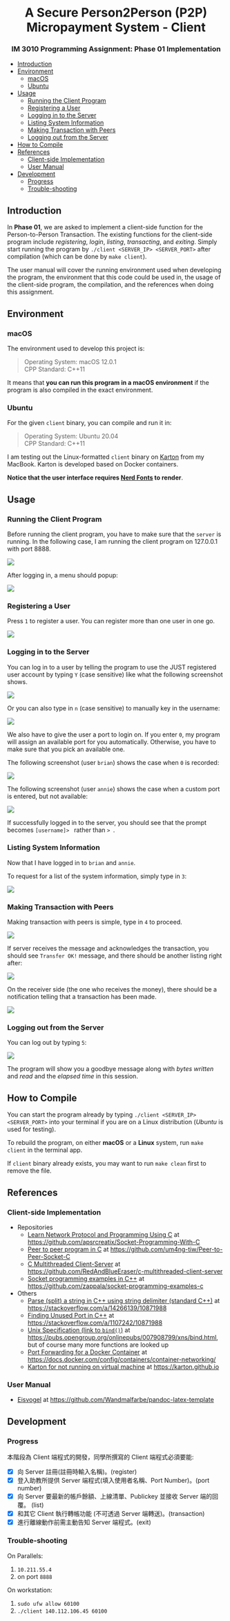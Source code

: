 <center>
<h1>A Secure Person2Person (P2P) Micropayment System - Client</h1>

<h3>IM 3010 Programming Assignment: Phase 01 Implementation</h3>
</center>

+ [Introduction](#introduction)
+ [Environment](#environment)
    + [macOS](#macos)
    + [Ubuntu](#ubuntu)
+ [Usage](#usage)
    + [Running the Client Program](#running-the-client-program)
    + [Registering a User](#registering-a-user)
    + [Logging in to the Server](#logging-in-to-the-server)
    + [Listing System Information](#listing-system-information)
    + [Making Transaction with Peers](#making-transaction-with-peers)
    + [Logging out from the Server](#logging-out-from-the-server)
+ [How to Compile](#how-to-compile)
+ [References](#references)
    + [Client-side Implementation](#client-side-implementation)
    + [User Manual](#user-manual)
+ [Development](#development)
    + [Progress](#progress)
    + [Trouble-shooting](#trouble-shooting)

## Introduction

In **Phase 01**, we are asked to implement a client-side function for the Person-to-Person Transaction. The existing functions for the client-side program include *registering*, *login*, *listing*, *transacting*, and *exiting*. Simply start running the program by `./client <SERVER_IP> <SERVER_PORT>` after compilation (which can be done by `make client`).

The user manual will cover the running environment used when developing the program, the environment that this code could be used in, the usage of the client-side program, the compilation, and the references when doing this assignment.

## Environment

### macOS

The environment used to develop this project is:

> Operating System: macOS 12.0.1  
> CPP Standard: C++11

It means that **you can run this program in a macOS environment** if the program is also compiled in the exact environment.

### Ubuntu

For the given `client` binary, you can compile and run it in:

> Operating System: Ubuntu 20.04  
> CPP Standard: C++11

I am testing out the Linux-formatted `client` binary on [Karton](https://karton.github.io) from my MacBook. Karton is developed based on Docker containers. 

**Notice that the user interface requires [Nerd Fonts](https://github.com/ryanoasis/nerd-fonts) to render**.

## Usage

### Running the Client Program

Before running the client program, you have to make sure that the `server` is running. In the following case, I am running the client program on 127.0.0.1 with port 8888. 

![](docs/img/2021-12-10-01-04-52.png)

After logging in, a menu should popup:

![](docs/img/2021-12-10-01-05-03.png)

### Registering a User

Press `1` to register a user. You can register more than one user in one go.

![](docs/img/2021-12-10-01-06-16.png)

### Logging in to the Server

You can log in to a user by telling the program to use the JUST registered user account by typing `Y` (case sensitive) like what the following screenshot shows.

![](docs/img/2021-12-10-01-07-45.png)

Or you can also type in `n` (case sensitive) to manually key in the username:

![](docs/img/2021-12-10-01-09-36.png)

We also have to give the user a port to login on. If you enter `0`, my program will assign an available port for you automatically. Otherwise, you have to make sure that you pick an available one. 

The following screenshot (user `brian`) shows the case when `0` is recorded:

![](docs/img/2021-12-10-01-11-25.png)

The following screenshot (user `annie`) shows the case when a custom port is entered, but not available:

![](docs/img/2021-12-10-01-12-49.png)

If successfully logged in to the server, you should see that the prompt becomes `[username]> ` rather than `> `.

### Listing System Information

Now that I have logged in to `brian` and `annie`.

To request for a list of the system information, simply type in `3`:

![](docs/img/2021-12-10-01-14-55.png)

### Making Transaction with Peers

Making transaction with peers is simple, type in `4` to proceed. 

![](docs/img/2021-12-10-01-16-29.png)

If server receives the message and acknowledges the transaction, you should see `Transfer OK!` message, and there should be another listing right after:

![](docs/img/2021-12-10-01-21-41.png)

On the receiver side (the one who receives the money), there should be a notification telling that a transaction has been made.

![](docs/img/2021-12-10-01-22-50.png)


### Logging out from the Server

You can log out by typing `5`:

![](docs/img/2021-12-10-01-23-32.png)

The program will show you a goodbye message along with *bytes written* and *read* and the *elapsed time* in this session.


## How to Compile

You can start the program already by typing `./client <SERVER_IP> <SERVER_PORT>` into your terminal if you are on a Linux distribution (*Ubuntu* is used for testing).

To rebuild the program, on either **macOS** or a **Linux** system, run `make client` in the terminal app.

If `client` binary already exists, you may want to run `make clean` first to remove the file.

## References

### Client-side Implementation



+ Repositories
    + [Learn Network Protocol and Programming Using C](https://github.com/apsrcreatix/Socket-Programming-With-C) at <https://github.com/apsrcreatix/Socket-Programming-With-C>
    + [Peer to peer program in C](https://github.com/um4ng-tiw/Peer-to-Peer-Socket-C) at <https://github.com/um4ng-tiw/Peer-to-Peer-Socket-C>
    + [C Multithreaded Client-Server](https://github.com/RedAndBlueEraser/c-multithreaded-client-server) at <https://github.com/RedAndBlueEraser/c-multithreaded-client-server>
    + [Socket programming examples in C++](https://github.com/zappala/socket-programming-examples-c) at <https://github.com/zappala/socket-programming-examples-c>
+ Others
    + [Parse (split) a string in C++ using string delimiter (standard C++)](https://stackoverflow.com/a/14266139/10871988) at <https://stackoverflow.com/a/14266139/10871988>
    + [Finding Unused Port in C++](https://stackoverflow.com/a/1107242/10871988) at <https://stackoverflow.com/a/1107242/10871988>
    + [Unix Specification (link to `bind()`)](https://pubs.opengroup.org/onlinepubs/007908799/xns/bind.html) at <https://pubs.opengroup.org/onlinepubs/007908799/xns/bind.html>, but of course many more functions are looked up
    + [Port Forwarding for a Docker Container](https://docs.docker.com/config/containers/container-networking/) at <https://docs.docker.com/config/containers/container-networking/>
    + [Karton for not running on virtual machine](https://karton.github.io) at <https://karton.github.io>

### User Manual

+ [Eisvogel](https://github.com/Wandmalfarbe/pandoc-latex-template) at <https://github.com/Wandmalfarbe/pandoc-latex-template>


## Development

### Progress

本階段為 Client 端程式的開發，同學所撰寫的 Client 端程式必須要能:

+ [x] 向 Server 註冊(註冊時輸入名稱)。(register)
+ [x] 登入助教所提供 Server 端程式(填入使用者名稱、Port Number)。(port number)
+ [x] 向 Server 要最新的帳戶餘額、上線清單、Publickey 並接收 Server 端的回覆。 (list)
+ [x] 和其它 Client 執行轉帳功能 (不可透過 Server 端轉送)。(transaction)
+ [x] 進行離線動作前需主動告知 Server 端程式。(exit)

### Trouble-shooting
On Parallels:

1. `10.211.55.4`
2. on port `8888`

On workstation:

1. `sudo ufw allow 60100`
2. `./client 140.112.106.45 60100`